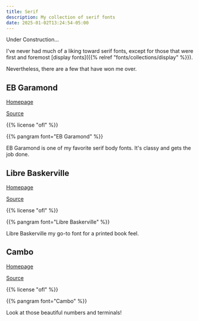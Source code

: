 ```yaml
---
title: Serif
description: My collection of serif fonts
date: 2025-01-02T13:24:54-05:00
---
```


<p class="secondary">Under Construction...</p>

I've never had much of a liking toward serif fonts, except for those that were
first and foremost [display fonts]({{% relref "fonts/collections/display" %}}).

Nevertheless, there are a few that have won me over.

## EB Garamond

[Homepage](https://googlefonts.github.io/ebgaramond-specimen)

[Source](https://github.com/octaviopardo/EBGaramond12)

{{% license "ofl" %}}

{{% pangram font="EB Garamond" %}}

EB Garamond is one of my favorite serif body fonts. It's classy and gets the job done.

## Libre Baskerville

[Homepage](https://impallari.com/revivals/baskerville)

[Source](https://github.com/impallari/Libre-Baskerville)

{{% license "ofl" %}}

{{% pangram font="Libre Baskerville" %}}

Libre Baskerville my go-to font for a printed book feel.

## Cambo

[Homepage](https://www.huertatipografica.com/en/fonts/cambo-ht)

[Source](https://github.com/librefonts/cambo)

{{% license "ofl" %}}

{{% pangram font="Cambo" %}}

Look at those beautiful numbers and terminals!
